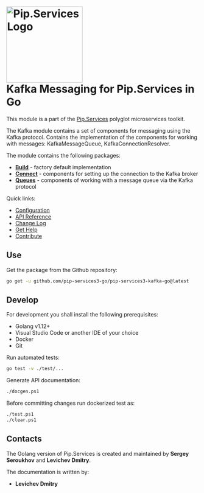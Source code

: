 # <img src="https://uploads-ssl.webflow.com/5ea5d3315186cf5ec60c3ee4/5edf1c94ce4c859f2b188094_logo.svg" alt="Pip.Services Logo" width="200"> <br/> Kafka Messaging for Pip.Services in Go

This module is a part of the [Pip.Services](http://pipservices.org) polyglot microservices toolkit.

The Kafka module contains a set of components for messaging using the Kafka protocol. Contains the implementation of the components for working with messages: KafkaMessageQueue, KafkaConnectionResolver.

The module contains the following packages:
- [**Build**](https://godoc.org/github.com/pip-services3-go/pip-services3-kafka-go/build) - factory default implementation
- [**Connect**](https://godoc.org/github.com/pip-services3-go/pip-services3-kafka-go/connect) - components for setting up the connection to the Kafka broker
- [**Queues**](https://godoc.org/github.com/pip-services3-go/pip-services3-kafka-go/queues) - components of working with a message queue via the Kafka protocol

<a name="links"></a> Quick links:

* [Configuration](https://www.pipservices.org/recipies/configuration)
* [API Reference](https://godoc.org/github.com/pip-services3-go/pip-services3-kafka-go/)
* [Change Log](CHANGELOG.md)
* [Get Help](https://www.pipservices.org/community/help)
* [Contribute](https://www.pipservices.org/community/contribute)


## Use

Get the package from the Github repository:
```bash
go get -u github.com/pip-services3-go/pip-services3-kafka-go@latest
```

## Develop

For development you shall install the following prerequisites:
* Golang v1.12+
* Visual Studio Code or another IDE of your choice
* Docker
* Git

Run automated tests:
```bash
go test -v ./test/...
```

Generate API documentation:
```bash
./docgen.ps1
```

Before committing changes run dockerized test as:
```bash
./test.ps1
./clear.ps1
```

## Contacts

The Golang version of Pip.Services is created and maintained by **Sergey Seroukhov** and **Levichev Dmitry**.

The documentation is written by:
- **Levichev Dmitry**